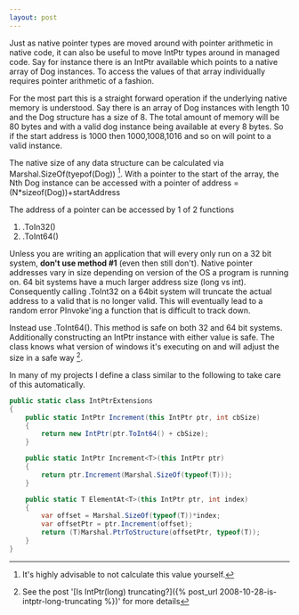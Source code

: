 ```yaml
---
layout: post
---
```

Just as native pointer types are moved around with pointer arithmetic in native code, it can also be useful to move IntPtr types around in managed code. Say for instance there is an IntPtr available which points to a native array of Dog instances. To access the values of that array individually requires pointer arithmetic of a fashion.

For the most part this is a straight forward operation if the underlying native memory is understood. Say there is an array of Dog instances with length 10 and the Dog structure has a size of 8. The total amount of memory will be 80 bytes and with a valid dog instance being available at every 8 bytes. So if the start address is 1000 then 1000,1008,1016 and so on will point to a valid instance.

The native size of any data structure can be calculated via Marshal.SizeOf(tyepof(Dog)) [^1]. With a pointer to the start of the array, the Nth Dog instance can be accessed with a pointer of address = (N*sizeof(Dog))+startAddress

The address of a pointer can be accessed by 1 of 2 functions

  1. .ToIn32() 
  2. .ToInt64() 

Unless you are writing an application that will every only run on a 32 bit system, **don't use method #1** (even then still don't). Native pointer addresses vary in size depending on version of the OS a program is running on.  64 bit systems have a much larger address size (long vs int). Consequently calling .ToInt32 on a 64bit system will truncate the actual address to a valid that is no longer valid. This will eventually lead to a random error PInvoke'ing a function that is difficult to track down.

Instead use .ToInt64(). This method is safe on both 32 and 64 bit systems.  Additionally constructing an IntPtr instance with either value is safe. The class knows what version of windows it's executing on and will adjust the size in a safe way [^2].

In many of my projects I define a class similar to the following to take care of this automatically.

``` csharp
public static class IntPtrExtensions
{
    public static IntPtr Increment(this IntPtr ptr, int cbSize)
    {
        return new IntPtr(ptr.ToInt64() + cbSize);
    }

    public static IntPtr Increment<T>(this IntPtr ptr)
    {
        return ptr.Increment(Marshal.SizeOf(typeof(T)));
    }

    public static T ElementAt<T>(this IntPtr ptr, int index)
    {
        var offset = Marshal.SizeOf(typeof(T))*index;
        var offsetPtr = ptr.Increment(offset);
        return (T)Marshal.PtrToStructure(offsetPtr, typeof(T));
    }
}
```

[^1]: It's highly advisable to not calculate this value yourself.

[^2]: See the post '[Is IntPtr(long) truncating?]({% post_url 2008-10-28-is-intptr-long-truncating %})' for more details

